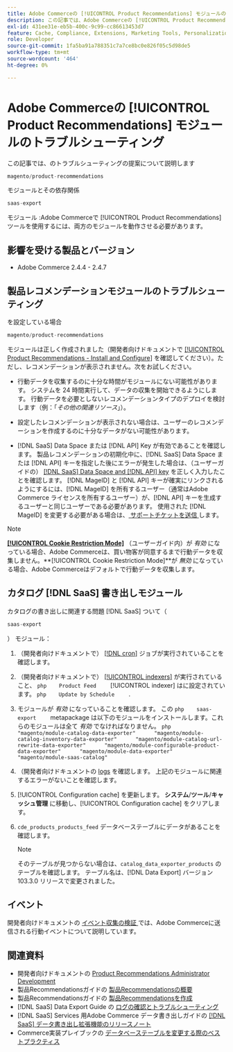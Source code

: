 ```yaml
---
title: Adobe Commerceの [!UICONTROL Product Recommendations] モジュールのトラブルシューティング
description: この記事では、Adobe Commerceの [!UICONTROL Product Recommendations] モジュールに関するトラブルシューティングの提案について説明します。
exl-id: 431ee31e-eb5b-400c-9c99-cc86613453d7
feature: Cache, Compliance, Extensions, Marketing Tools, Personalization, Products, Recommendations
role: Developer
source-git-commit: 1fa5ba91a788351c7a7ce8bc0e826f05c5d98de5
workflow-type: tm+mt
source-wordcount: '464'
ht-degree: 0%

---
```


# Adobe Commerceの [!UICONTROL Product Recommendations] モジュールのトラブルシューティング

この記事では、のトラブルシューティングの提案について説明します

```php
magento/product-recommendations
```

モジュールとその依存関係

```php
saas-export
```

モジュール :Adobe Commerceで [!UICONTROL Product Recommendations] ツールを使用するには、両方のモジュールを動作させる必要があります。

## 影響を受ける製品とバージョン

* Adobe Commerce 2.4.4 - 2.4.7

## 製品レコメンデーションモジュールのトラブルシューティング

を設定している場合

```php
magento/product-recommendations
```

モジュールは正しく作成されました（開発者向けドキュメントで [[!UICONTROL Product Recommendations - Install and Configure]](https://experienceleague.adobe.com/en/docs/commerce-merchant-services/product-recommendations/getting-started/install-configure) を確認してください）。ただし、レコメンデーションが表示されません。次をお試しください。

* 行動データを収集するのに十分な時間がモジュールにない可能性があります。 システムを 24 時間実行して、データの収集を開始できるようにします。 行動データを必要としないレコメンデーションタイプのデプロイを検討します（例：「*その他の関連リソース*」）。

* 設定したレコメンデーションが表示されない場合は、ユーザーのレコメンデーションを作成するのに十分なデータがない可能性があります。

* [!DNL SaaS] Data Space または [!DNL API] Key が有効であることを確認します。 製品レコメンデーションの初期化中に、[!DNL SaaS] Data Space または [!DNL API] キーを指定した後にエラーが発生した場合は、（ユーザーガイドの） [[!DNL SaaS] Data Space and [!DNL API] key](https://experienceleague.adobe.com/en/docs/commerce-admin/config/services/saas) を正しく入力したことを確認します。 [!DNL MageID] と [!DNL API] キーが確実にリンクされるようにするには、[!DNL MageID] を所有するユーザー（通常はAdobe Commerce ライセンスを所有するユーザー）が、[!DNL API] キーを生成するユーザーと同じユーザーである必要があります。 使用された [!DNL MageID] を変更する必要がある場合は、[ サポートチケットを送信 ](/help/help-center-guide/help-center/magento-help-center-user-guide.md#submit-ticket) します。

>[!NOTE]
>
>[**[!UICONTROL Cookie Restriction Mode]**](https://experienceleague.adobe.com/en/docs/commerce-admin/start/compliance/privacy/compliance-cookie-law) （ユーザーガイド内）が *有効* になっている場合、Adobe Commerceは、買い物客が同意するまで行動データを収集しません。**[!UICONTROL Cookie Restriction Mode]**が *無効* になっている場合、Adobe Commerceはデフォルトで行動データを収集します。

## カタログ [!DNL SaaS] 書き出しモジュール

カタログの書き出しに関連する問題 [!DNL SaaS] ついて（

```php
saas-export
```

） モジュール：

1. （開発者向けドキュメントで） [[!DNL cron]](https://experienceleague.adobe.com/en/docs/commerce-operations/configuration-guide/cli/configure-cron-jobs) ジョブが実行されていることを確認します。
1. （開発者向けドキュメントで） [[!UICONTROL indexers]](https://experienceleague.adobe.com/en/docs/commerce-operations/configuration-guide/cli/manage-indexers) が実行されていること、    ```php    Product Feed    ```    [!UICONTROL indexer] はに設定されています。    ```php    Update by Schedule    ```    .
1. モジュールが *有効* になっていることを確認します。 この    ```php    saas-export    ```    metapackage は以下のモジュールをインストールします。これらのモジュールは全て *有効* でなければなりません。    ```php    "magento/module-catalog-data-exporter"      "magento/module-catalog-inventory-data-exporter"      "magento/module-catalog-url-rewrite-data-exporter"      "magento/module-configurable-product-data-exporter"      "magento/module-data-exporter"      "magento/module-saas-catalog"    ```
1. （開発者向けドキュメントの [logs](https://experienceleague.adobe.com/en/docs/commerce-operations/configuration-guide/cli/enable-logging) を確認します。 上記のモジュールに関連するエラーがないことを確認します。
1. [!UICONTROL Configuration cache] を更新します。 **システム**/**ツール**/**キャッシュ管理** に移動し、[!UICONTROL Configuration cache] をクリアします。
1. `cde_products_products_feed` データベーステーブルにデータがあることを確認します。

   >[!NOTE]
   >
   >そのテーブルが見つからない場合は、`catalog_data_exporter_products` のテーブルを確認します。 テーブル名は、[!DNL Data Export] バージョン 103.3.0 リリースで変更されました。

## イベント

開発者向けドキュメントの [ イベント収集の検証 ](https://experienceleague.adobe.com/en/docs/commerce-merchant-services/product-recommendations/getting-started/verify) では、Adobe Commerceに送信される行動イベントについて説明しています。

## 関連資料

* 開発者向けドキュメントの [Product Recommendations Administrator Development](https://experienceleague.adobe.com/en/docs/commerce-merchant-services/product-recommendations/developer/development-overview)
* 製品Recommendationsガイドの [ 製品Recommendationsの概要 ](https://experienceleague.adobe.com/en/docs/commerce-merchant-services/product-recommendations/overview)
* 製品Recommendationsガイドの [ 製品Recommendationsを作成 ](https://experienceleague.adobe.com/en/docs/commerce-merchant-services/product-recommendations/admin/create)
* [!DNL SaaS] Data Export Guide の [ ログの確認とトラブルシューティング ](https://experienceleague.adobe.com/en/docs/commerce-merchant-services/saas-data-export/troubleshooting-logging)
* [!DNL SaaS] Services 用Adobe Commerce データ書き出しガイドの [[!DNL SaaS]  データ書き出し拡張機能のリリースノート ](https://experienceleague.adobe.com/en/docs/commerce-merchant-services/saas-data-export/release-notes)
* Commerce実装プレイブックの [ データベーステーブルを変更する際のベストプラクティス ](https://experienceleague.adobe.com/en/docs/commerce-operations/implementation-playbook/best-practices/development/modifying-core-and-third-party-tables#why-adobe-recommends-avoiding-modifications)

